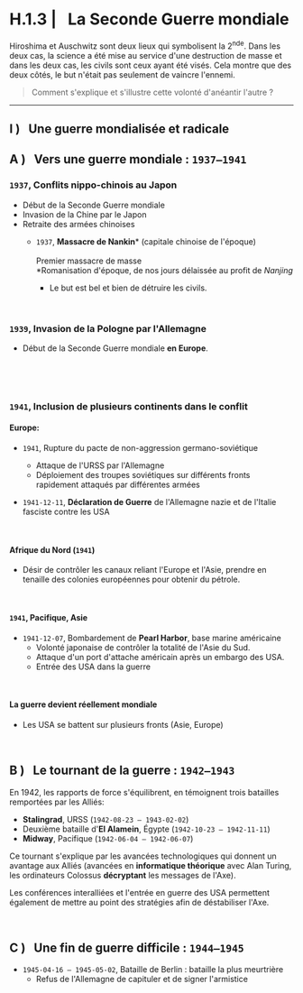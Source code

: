 # H.1.3 | &nbsp; La Seconde Guerre mondiale

Hiroshima et Auschwitz sont deux lieux qui symbolisent la 2<sup>nde</sup>. Dans les deux cas, la science a été mise au service d'une destruction de masse et dans les deux cas, les civils sont ceux ayant été visés. Cela montre que des deux côtés, le but n'était pas seulement de vaincre l'ennemi.

> Comment s'explique et s'illustre cette volonté d'anéantir l'autre ?

---

## Ⅰ ) &nbsp; Une guerre mondialisée et radicale

## Α ) &nbsp; Vers une guerre mondiale : `1937—1941`

### `1937`, __Conflits nippo-chinois__ au Japon
- Début de la Seconde Guerre mondiale
- Invasion de la Chine par le Japon
- Retraite des armées chinoises
    - `1937`, __Massacre de Nankin__* (capitale chinoise de l'époque)<br><br>Premier massacre de masse<br>
    *Romanisation d'époque, de nos jours délaissée au profit de *Nanjing*

        - Le but est bel et bien de détruire les civils.

&nbsp;

### `1939`, __Invasion de la Pologne__ par l'Allemagne
- Début de la Seconde Guerre mondiale __en Europe__.

&nbsp;

&nbsp;

### `1941`, Inclusion de plusieurs continents dans le conflit

#### Europe:

- `1941`, Rupture du pacte de non-aggression germano-soviétique
    - Attaque de l'URSS par l'Allemagne
    - Déploiement des troupes soviétiques sur différents fronts rapidement attaqués par différentes armées

- `1941-12-11`, __Déclaration de Guerre__ de l'Allemagne nazie et de l'Italie fasciste contre les USA

&nbsp;

#### Afrique du Nord (`1941`)
- Désir de contrôler les canaux reliant l'Europe et l'Asie, prendre en tenaille des colonies européennes pour obtenir du pétrole.

&nbsp;

#### `1941`, Pacifique, Asie

- `1941-12-07`, Bombardement de __Pearl Harbor__, base marine américaine
    - Volonté japonaise de contrôler la totalité de l'Asie du Sud.
    - Attaque d'un port d'attache américain après un embargo des USA.
    - Entrée des USA dans la guerre

&nbsp;

#### La guerre devient réellement mondiale
- Les USA se battent sur plusieurs fronts (Asie, Europe)

&nbsp;

## B ) &nbsp; Le tournant de la guerre : `1942—1943`

En 1942, les rapports de force s'équilibrent, en témoignent trois batailles remportées par les Alliés:

- __Stalingrad__, URSS (`1942-08-23 — 1943-02-02`)
- Deuxième bataille d'__El Alamein__, Égypte (`1942-10-23 — 1942-11-11`)
- __Midway__, Pacifique (`1942-06-04 — 1942-06-07`)

Ce tournant s'explique par les avancées technologiques qui donnent un avantage aux Alliés (avancées en __informatique théorique__ avec Alan Turing, les ordinateurs Colossus __décryptant__ les messages de l'Axe).

Les conférences interalliées et l'entrée en guerre des USA permettent également de mettre au point des stratégies afin de déstabiliser l'Axe.

&nbsp;

## C ) &nbsp; Une fin de guerre difficile : `1944—1945`

- `1945-04-16 — 1945-05-02`, Bataille de Berlin : bataille la plus meurtrière
    - Refus de l'Allemagne de capituler et de signer l'armistice